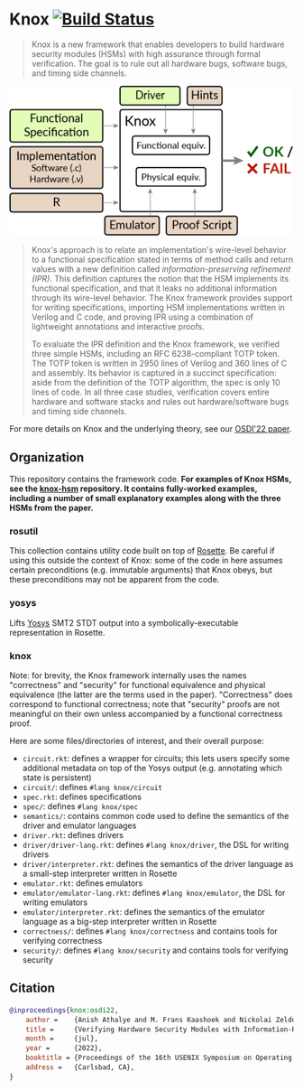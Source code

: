 # Knox [![Build Status](https://github.com/anishathalye/knox/workflows/CI/badge.svg)](https://github.com/anishathalye/knox/actions?query=workflow%3ACI)

> Knox is a new framework that enables developers to build hardware security
> modules (HSMs) with high assurance through formal verification. The goal is
> to rule out all hardware bugs, software bugs, and timing side channels.

<p align="center">
<img src="https://raw.githubusercontent.com/anishathalye/assets/master/knox/workflow.png" width="511" alt="Knox workflow">
</p>

> Knox's approach is to relate an implementation's wire-level behavior to a
> functional specification stated in terms of method calls and return values
> with a new definition called *information-preserving refinement (IPR)*. This
> definition captures the notion that the HSM implements its functional
> specification, and that it leaks no additional information through its
> wire-level behavior. The Knox framework provides support for writing
> specifications, importing HSM implementations written in Verilog and C code,
> and proving IPR using a combination of lightweight annotations and
> interactive proofs.
>
> To evaluate the IPR definition and the Knox framework, we verified three
> simple HSMs, including an RFC 6238-compliant TOTP token. The TOTP token is
> written in 2950 lines of Verilog and 360 lines of C and assembly. Its
> behavior is captured in a succinct specification: aside from the definition
> of the TOTP algorithm, the spec is only 10 lines of code. In all three case
> studies, verification covers entire hardware and software stacks and rules
> out hardware/software bugs and timing side channels.

For more details on Knox and the underlying theory, see our [OSDI'22 paper][paper].

## Organization

This repository contains the framework code. **For examples of Knox HSMs, see
the [knox-hsm](https://github.com/anishathalye/knox-hsm) repository. It
contains fully-worked examples, including a number of small explanatory
examples along with the three HSMs from the paper.**

### rosutil

This collection contains utility code built on top of [Rosette]. Be careful if
using this outside the context of Knox: some of the code in here assumes
certain preconditions (e.g. immutable arguments) that Knox obeys, but these
preconditions may not be apparent from the code.

### yosys

Lifts [Yosys] SMT2 STDT output into a symbolically-executable representation in
Rosette.

### knox

Note: for brevity, the Knox framework internally uses the names "correctness"
and "security" for functional equivalence and physical equivalence (the latter
are the terms used in the paper). "Correctness" does correspond to functional
correctness; note that "security" proofs are not meaningful on their own unless
accompanied by a functional correctness proof.

Here are some files/directories of interest, and their overall purpose:

- `circuit.rkt`: defines a wrapper for circuits; this lets users specify some
  additional metadata on top of the Yosys output (e.g. annotating which state
  is persistent)
- `circuit/`: defines `#lang knox/circuit`
- `spec.rkt`: defines specifications
- `spec/`: defines `#lang knox/spec`
- `semantics/`: contains common code used to define the semantics of the driver and emulator languages
- `driver.rkt`: defines drivers
- `driver/driver-lang.rkt`: defines `#lang knox/driver`, the DSL for writing drivers
- `driver/interpreter.rkt`: defines the semantics of the driver language as a small-step interpreter written in Rosette
- `emulator.rkt`: defines emulators
- `emulator/emulator-lang.rkt`: defines `#lang knox/emulator`, the DSL for writing emulators
- `emulator/interpreter.rkt`: defines the semantics of the emulator language as a big-step interpreter written in Rosette
- `correctness/`: defines `#lang knox/correctness` and contains tools for verifying correctness
- `security/`: defines `#lang knox/security` and contains tools for verifying security

[Rosette]: https://emina.github.io/rosette/
[Yosys]: https://github.com/YosysHQ/yosys
[paper]: https://pdos.csail.mit.edu/papers/knox:osdi22.pdf

## Citation

```bibtex
@inproceedings{knox:osdi22,
    author =    {Anish Athalye and M. Frans Kaashoek and Nickolai Zeldovich},
    title =     {Verifying Hardware Security Modules with Information-Preserving Refinement},
    month =     {jul},
    year =      {2022},
    booktitle = {Proceedings of the 16th USENIX Symposium on Operating Systems Design and Implementation~(OSDI)},
    address =   {Carlsbad, CA},
}
```
